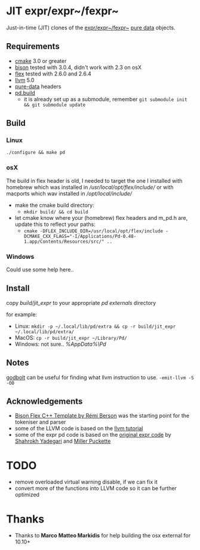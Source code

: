JIT expr/expr~/fexpr~
===

Just-in-time (JIT) clones of the [expr/expr~/fexpr~](http://yadegari.org/expr/expr.html) [pure data](http://puredata.info/) objects.

Requirements
---

* [cmake](https://cmake.org/) 3.0 or greater
* [bison](https://www.gnu.org/software/bison/) tested with 3.0.4, didn't work with 2.3 on osX
* [flex](https://github.com/westes/flex) tested with 2.6.0 and 2.6.4
* [llvm](http://llvm.org/) 5.0
* [pure-data](https://puredata.info/) headers
* [pd.build](https://github.com/pierreguillot/pd.build)
	* it is already set up as a submodule, remember `git submodule init && git submodule update`

Build
---

### Linux

`./configure && make pd`

### osX

The build in flex header is old, I needed to target the one I installed with homebrew which was installed in */usr/local/opt/flex/include/* or with macports which wav installed in */opt/local/include/*

* make the cmake build directory:
	* `mkdir build/ && cd build`
* let cmake know where your (homebrew) flex headers and m_pd.h are, update this to reflect your paths:
  * `cmake -DFLEX_INCLUDE_DIR=/usr/local/opt/flex/include -DCMAKE_CXX_FLAGS="-I/Applications/Pd-0.48-1.app/Contents/Resources/src/" ..`

### Windows

Could use some help here..


Install
---

copy *build/jit_expr* to your appropriate *pd externals* directory

for example:

* Linux: `mkdir -p ~/.local/lib/pd/extra && cp -r build/jit_expr  ~/.local/lib/pd/extra/`
* MacOS: `cp -r build/jit_expr ~/Library/Pd/`
* Windows: not sure.. *%AppData%\Pd*

Notes
---

[godbolt](https://godbolt.org/) can be useful for finding what llvm instruction to use.
`-emit-llvm -S -O0`

Acknowledgements
---

* [Bison Flex C++ Template by Rémi Berson](https://github.com/remusao/Bison-Flex-CPP-template) was the starting point for the tokeniser and parser
* some of the LLVM code is based on the [llvm tutorial](https://llvm.org/docs/tutorial/)
* some of the expr pd code is based on the [original expr code](https://github.com/pure-data/pure-data) by [Shahrokh Yadegari](http://yadegari.org/) and [Miller Puckette](http://msp.ucsd.edu/software.html)

TODO
===

* remove overloaded virtual warning disable, if we can fix it
* convert more of the functions into LLVM code so it can be further optimized

Thanks
===

* Thanks to **Marco Matteo Markidis** for help building the osx external for 10.10+
